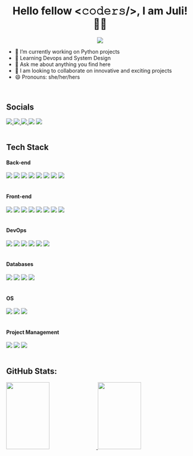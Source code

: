 <p align="center">
  <h1 align="center">Hello fellow <𝚌𝚘𝚍𝚎𝚛𝚜/>, I am Juli! 👋🏾</h1>
</p>

 <p align="center">
    <img src="https://readme-typing-svg.demolab.com/?lines=Full-Stack+Developer;Wizard+of+the+digital+realm!;Woman+who+loves+coding!&font=Fira%20Code&center=true&width=440&height=45&color=f75c7e&vCenter=true&pause=1000&size=24"/></a>
</p>

- 🔭 I’m currently working on Python projects
- 🌱 Learning Devops and System Design
- 💬 Ask me about anything you find here
- 👯 I am looking to collaborate on innovative and exciting projects
- 😄 Pronouns: she/her/hers

<br>

## Socials

<div> 
  <a href="https://github.com/julianazacharias" target="_blank"><img src="https://img.shields.io/badge/GitHub-181717.svg?style=for-the-badge&logo=GitHub&logoColor=white" target="_blank">
  <a href="" target="_blank"><img src="https://img.shields.io/badge/GitHub%20Pages-222222.svg?style=for-the-badge&logo=GitHub-Pages&logoColor=white" target="_blank">
  <a href="https://www.linkedin.com/in/juliana-z-a51a0111b/" target="_blank"><img src="https://img.shields.io/badge/-LinkedIn-%230077B5?style=for-the-badge&logo=linkedin&logoColor=white" target="_blank">
  <a href="https://julianazacharias.hashnode.dev/" target="_blank"><img src="https://img.shields.io/badge/Hashnode-2962FF?style=for-the-badge&logo=hashnode&logoColor=white"></a>
  <a href="https://hackernoon.com/u/julianazacharias" target="_blank"><img src="https://img.shields.io/badge/Hacker%20Noon-00FE00.svg?style=for-the-badge&logo=Hacker-Noon&logoColor=white"></a>
<div>

<br>
   
## Tech Stack

  <div> 
   <h4>Back-end</h4>
   <div>   
   <a><img src="https://img.shields.io/badge/Python-3776AB.svg?style=for-the-badge&logo=Python&logoColor=white" target="_blank">
   <a><img src="https://img.shields.io/badge/Flask-000000.svg?style=for-the-badge&logo=Flask&logoColor=white" target="_blank">
   <a><img src="https://img.shields.io/badge/FastAPI-009688.svg?style=for-the-badge&logo=FastAPI&logoColor=white">
   <a><img src="https://img.shields.io/badge/NumPy-013243.svg?style=for-the-badge&logo=NumPy&logoColor=white" target="_blank">
   <a><img src="https://img.shields.io/badge/pandas-150458.svg?style=for-the-badge&logo=pandas&logoColor=white" target="_blank">
   <a><img src="https://img.shields.io/badge/C%20Sharp-239120.svg?style=for-the-badge&logo=C-Sharp&logoColor=white" target="_blank">
   <a><img src="https://img.shields.io/badge/.NET-512BD4.svg?style=for-the-badge&logo=dotnet&logoColor=white" target="_blank">
   <a><img src="https://img.shields.io/badge/Node.js-5FA04E.svg?style=for-the-badge&logo=nodedotjs&logoColor=white" target="_blank">
   </div>
    <br>
    <h4>Front-end</h4>
   <div>
   <a><img src="https://img.shields.io/badge/HTML5-E34F26.svg?style=for-the-badge&logo=HTML5&logoColor=white" target="_blank">
   <a><img src="https://img.shields.io/badge/CSS3-1572B6.svg?style=for-the-badge&logo=CSS3&logoColor=white" target="_blank">
   <a><img src="https://img.shields.io/badge/Sass-CC6699.svg?style=for-the-badge&logo=Sass&logoColor=white" target="_blank">    
   <a><img src="https://img.shields.io/badge/Bootstrap-7952B3.svg?style=for-the-badge&logo=Bootstrap&logoColor=white" target="_blank">
   <a><img src="https://img.shields.io/badge/JavaScript-F7DF1E.svg?style=for-the-badge&logo=JavaScript&logoColor=black" target="_blank">
   <a><img src="https://img.shields.io/badge/TypeScript-3178C6.svg?style=for-the-badge&logo=TypeScript&logoColor=white" target="_blank">
   <a><img src="https://img.shields.io/badge/React-61DAFB.svg?style=for-the-badge&logo=React&logoColor=black" target="_blank">
   <a><img src="https://img.shields.io/badge/Angular-DD0031.svg?style=for-the-badge&logo=Angular&logoColor=white" target="_blank">
   </div>
    <br>
    <h4>DevOps</h4>
   <div>
   <a><img src="https://img.shields.io/badge/Git-F05032.svg?style=for-the-badge&logo=Git&logoColor=white" target="_blank">
   <a><img src="https://img.shields.io/badge/GitLab-FC6D26.svg?style=for-the-badge&logo=GitLab&logoColor=white" target="_blank">
   <a><img src="https://img.shields.io/badge/Docker-2496ED.svg?style=for-the-badge&logo=Docker&logoColor=white" target="_blank">
   <a><img src="https://img.shields.io/badge/Kubernetes-326CE5.svg?style=for-the-badge&logo=Kubernetes&logoColor=white" target="_blank">
   <a><img src="https://img.shields.io/badge/Google%20Cloud-4285F4.svg?style=for-the-badge&logo=Google-Cloud&logoColor=white" target="_blank">
   <a><img src="https://img.shields.io/badge/Amazon%20AWS-232F3E.svg?style=for-the-badge&logo=Amazon-AWS&logoColor=white" target="_blank">
   </div>
    <br>
    <h4>Databases</h4>
   <div>
   <a><img src="https://img.shields.io/badge/PostgreSQL-4169E1.svg?style=for-the-badge&logo=PostgreSQL&logoColor=white" target="_blank">
   <a><img src="https://img.shields.io/badge/Microsoft%20SQL%20Server-CC2927.svg?style=for-the-badge&logo=Microsoft-SQL-Server&logoColor=white" target="_blank">
   <a><img src="https://img.shields.io/badge/Redis-DC382D.svg?style=for-the-badge&logo=Redis&logoColor=white" target="_blank"> 
   <a><img src="https://img.shields.io/badge/MongoDB-47A248.svg?style=for-the-badge&logo=MongoDB&logoColor=white"> 
   </div>
    <br>
    <h4>OS</h4>
   <div>
   <a><img src="https://img.shields.io/badge/Ubuntu-E95420.svg?style=for-the-badge&logo=Ubuntu&logoColor=white" target="_blank">
   <a><img src="https://img.shields.io/badge/Linux-FCC624.svg?style=for-the-badge&logo=Linux&logoColor=black" target="_blank">
   <a><img src="https://img.shields.io/badge/Windows-0078D4.svg?style=for-the-badge&logo=Windows&logoColor=white" target="_blank">
   </div>
    <br>
    <h4>Project Management</h4>
   <div>
    <a><img src="https://img.shields.io/badge/Jira-0052CC.svg?style=for-the-badge&logo=Jira&logoColor=white" target="_blank">
    <a><img src="https://img.shields.io/badge/Miro-050038.svg?style=for-the-badge&logo=Miro&logoColor=white">
    <a><img src="https://img.shields.io/badge/Trello-0052CC.svg?style=for-the-badge&logo=Trello&logoColor=white">
   </div>
   <div>
    
   </div>
  <div>

  <br>

## GitHub Stats:

<div align="rigth">
  <a href="https://github.com/julianazacharias">
  <img width="48%" height="180em" src="https://github-readme-stats.vercel.app/api?username=julianazacharias&hide=stars,prs,issues,contribs&theme=nightowl&include_all_commits=true&count_private=true"/>
  <img width="48%" height="180em" src="https://github-readme-stats.vercel.app/api/top-langs/?username=julianazacharias&layout=compact&&hide_progress=true&theme=nightowl"/>
</div>


